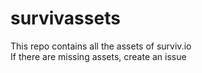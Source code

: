 # survivassets
This repo contains all the assets of surviv.io  
If there are missing assets, create an issue
